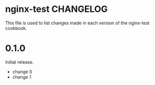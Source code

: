 # nginx-test CHANGELOG

This file is used to list changes made in each version of the nginx-test cookbook.

# 0.1.0

Initial release.

- change 0
- change 1

